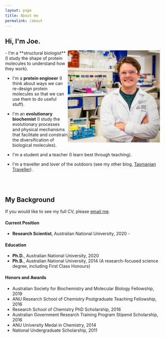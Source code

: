 ```yaml
---
layout: page
title: About me
permalink: /about
---
```



## Hi, I'm Joe.
<img align="right" width="300" height="300" src="/assets/JK_profile.png">
- I'm a **structural biologist** (I study the shape of protein molecules to understand how they work).  

- I'm a **protein engineer** (I think about ways we can re-design protein molecules so that we can use them to do useful stuff).  

- I'm an **evolutionary biochemist** (I study the evolutionary processes and physical mechanisms that facilitate and constrain the diversification of biological molecules).   

- I'm a student and a teacher (I learn best through teaching).  

- I'm a traveller and lover of the outdoors (see my other blog, [Tasmanian Traveller](tasmaniantraveller.com)).    



<br/><br/>
## My Background
If you would like to see my full CV, please [email me](kaczmarski.joe@gmail.com).

#### Current Position
- **Research Scientist**, Australian National University, 2020 -

#### Education
- **Ph.D.**, Australian National University, 2020  
- **Ph.B.**, Australian National University, 2014 (A research-focused science degree, including First Class Honours)

#### Honors and Awards
- Australian Society for Biochemistry and Molecular Biology Fellowship, 2019
- ANU Research School of Chemistry Postgraduate Teaching Fellowship, 2016
- Research School of Chemistry PhD Scholarship, 2016
- Australian Government Research Training Program Stipend Scholarship, 2016
- ANU University Medal in Chemistry, 2014
- National Undergraduate Scholarship, 2011
